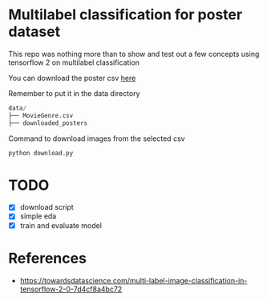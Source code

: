 # Multilabel classification for poster dataset
This repo was nothing more than to show and test out a few concepts using tensorflow 2 on multilabel classification

You can download the poster csv [here](https://www.kaggle.com/neha1703/movie-genre-from-its-poster?select=SampleMoviePosters)

Remember to put it in the data directory
```python
data/
├── MovieGenre.csv
├── downloaded_posters

```

Command to download images from the selected csv
```python
python download.py
```

# TODO
- [x] download script
- [x] simple eda
- [x] train and evaluate model

# References
- https://towardsdatascience.com/multi-label-image-classification-in-tensorflow-2-0-7d4cf8a4bc72